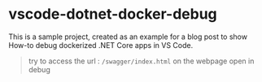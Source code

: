 # vscode-dotnet-docker-debug
This is a sample project, created as an example for a blog post to show How-to debug dockerized .NET Core apps in VS Code.

> try to access the url : `/swagger/index.html` on the webpage open in debug
